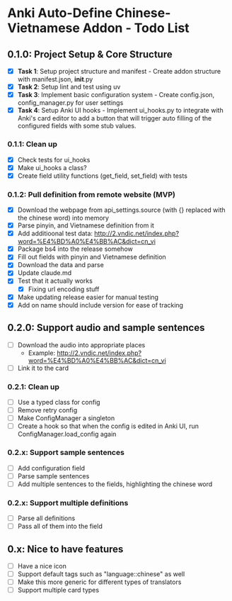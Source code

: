 # Anki Auto-Define Chinese-Vietnamese Addon - Todo List

## 0.1.0: Project Setup & Core Structure

- [x] **Task 1**: Setup project structure and manifest - Create addon structure with manifest.json, **init**.py
- [x] **Task 2**: Setup lint and test using uv
- [x] **Task 3**: Implement basic configuration system - Create config.json, config_manager.py for user settings
- [x] **Task 4**: Setup Anki UI hooks - Implement ui_hooks.py to integrate with Anki's card editor to add a button that will trigger auto filling of the configured fields with some stub values.

### 0.1.1: Clean up

- [x] Check tests for ui_hooks
- [x] Make ui_hooks a class?
- [x] Create field utility functions (get_field, set_field) with tests

### 0.1.2: Pull definition from remote website (MVP)

- [x] Download the webpage from api_settings.source (with {} replaced with the chinese word) into memory
- [x] Parse pinyin, and Vietnamese definition from it
- [x] Add additioonal test data: http://2.vndic.net/index.php?word=%E4%BD%A0%E4%BB%AC&dict=cn_vi
- [x] Package bs4 into the release somehow
- [x] Fill out fields with pinyin and Vietnamese definition
- [x] Download the data and parse
- [x] Update claude.md
- [x] Test that it actually works
  - [x] Fixing url encoding stuff
- [x] Make updating release easier for manual testing
- [x] Add on name should include version for ease of tracking

## 0.2.0: Support audio and sample sentences

- [ ] Download the audio into appropriate places
  - Example: http://2.vndic.net/index.php?word=%E4%BD%A0%E4%BB%AC&dict=cn_vi
- [ ] Link it to the card

### 0.2.1: Clean up

- [ ] Use a typed class for config
- [ ] Remove retry config
- [ ] Make ConfigManager a singleton
- [ ] Create a hook so that when the config is edited in Anki UI, run ConfigManager.load_config again

### 0.2.x: Support sample sentences

- [ ] Add configuration field
- [ ] Parse sample sentences
- [ ] Add multiple sentences to the fields, highlighting the chinese word

### 0.2.x: Support multiple definitions

- [ ] Parse all definitions
- [ ] Pass all of them into the field

## 0.x: Nice to have features

- [ ] Have a nice icon
- [ ] Support default tags such as "language::chinese" as well
- [ ] Make this more generic for different types of translators
- [ ] Support multiple card types
